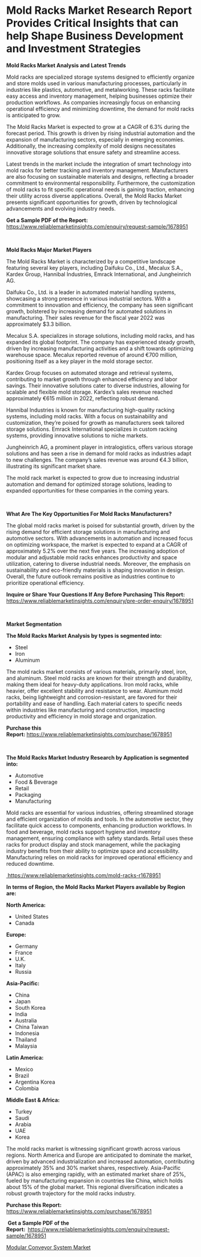 <p><h1>Mold Racks Market Research Report Provides Critical Insights that can help Shape Business Development and Investment Strategies</h1></p><p><strong>Mold Racks Market Analysis and Latest Trends</strong></p>
<p><p>Mold racks are specialized storage systems designed to efficiently organize and store molds used in various manufacturing processes, particularly in industries like plastics, automotive, and metalworking. These racks facilitate easy access and inventory management, helping businesses optimize their production workflows. As companies increasingly focus on enhancing operational efficiency and minimizing downtime, the demand for mold racks is anticipated to grow.</p><p>The Mold Racks Market is expected to grow at a CAGR of 6.3% during the forecast period. This growth is driven by rising industrial automation and the expansion of manufacturing sectors, especially in emerging economies. Additionally, the increasing complexity of mold designs necessitates innovative storage solutions that ensure safety and streamline access.</p><p>Latest trends in the market include the integration of smart technology into mold racks for better tracking and inventory management. Manufacturers are also focusing on sustainable materials and designs, reflecting a broader commitment to environmental responsibility. Furthermore, the customization of mold racks to fit specific operational needs is gaining traction, enhancing their utility across diverse applications. Overall, the Mold Racks Market presents significant opportunities for growth, driven by technological advancements and evolving industry needs.</p></p>
<p><strong>Get a Sample PDF of the Report:&nbsp;</strong> <a href="https://www.reliablemarketinsights.com/enquiry/request-sample/1678951?utm_campaign=2982&utm_medium=2&utm_source=Github&utm_content=ia&utm_term=24032025&utm_id=mold-racks">https://www.reliablemarketinsights.com/enquiry/request-sample/1678951</a></p>
<p>&nbsp;</p>
<p><strong>Mold Racks Major Market Players</strong></p>
<p><p>The Mold Racks Market is characterized by a competitive landscape featuring several key players, including Daifuku Co., Ltd., Mecalux S.A., Kardex Group, Hannibal Industries, Emrack International, and Jungheinrich AG.</p><p>Daifuku Co., Ltd. is a leader in automated material handling systems, showcasing a strong presence in various industrial sectors. With a commitment to innovation and efficiency, the company has seen significant growth, bolstered by increasing demand for automated solutions in manufacturing. Their sales revenue for the fiscal year 2022 was approximately $3.3 billion.</p><p>Mecalux S.A. specializes in storage solutions, including mold racks, and has expanded its global footprint. The company has experienced steady growth, driven by increasing manufacturing activities and a shift towards optimizing warehouse space. Mecalux reported revenue of around €700 million, positioning itself as a key player in the mold storage sector.</p><p>Kardex Group focuses on automated storage and retrieval systems, contributing to market growth through enhanced efficiency and labor savings. Their innovative solutions cater to diverse industries, allowing for scalable and flexible mold storage. Kardex’s sales revenue reached approximately €615 million in 2022, reflecting robust demand.</p><p>Hannibal Industries is known for manufacturing high-quality racking systems, including mold racks. With a focus on sustainability and customization, they’re poised for growth as manufacturers seek tailored storage solutions. Emrack International specializes in custom racking systems, providing innovative solutions to niche markets.</p><p>Jungheinrich AG, a prominent player in intralogistics, offers various storage solutions and has seen a rise in demand for mold racks as industries adapt to new challenges. The company’s sales revenue was around €4.3 billion, illustrating its significant market share.</p><p>The mold rack market is expected to grow due to increasing industrial automation and demand for optimized storage solutions, leading to expanded opportunities for these companies in the coming years.</p></p>
<p>&nbsp;</p>
<p><strong>What Are The Key Opportunities For Mold Racks Manufacturers?</strong></p>
<p><p>The global mold racks market is poised for substantial growth, driven by the rising demand for efficient storage solutions in manufacturing and automotive sectors. With advancements in automation and increased focus on optimizing workspace, the market is expected to expand at a CAGR of approximately 5.2% over the next five years. The increasing adoption of modular and adjustable mold racks enhances productivity and space utilization, catering to diverse industrial needs. Moreover, the emphasis on sustainability and eco-friendly materials is shaping innovation in design. Overall, the future outlook remains positive as industries continue to prioritize operational efficiency.</p></p>
<p><strong>Inquire or Share Your Questions If Any Before Purchasing This Report:</strong> <a href="https://www.reliablemarketinsights.com/enquiry/pre-order-enquiry/1678951?utm_campaign=2982&utm_medium=2&utm_source=Github&utm_content=ia&utm_term=24032025&utm_id=mold-racks">https://www.reliablemarketinsights.com/enquiry/pre-order-enquiry/1678951</a></p>
<p>&nbsp;</p>
<p><strong>Market Segmentation</strong></p>
<p><strong>The Mold Racks Market Analysis by types is segmented into:</strong></p>
<p><ul><li>Steel</li><li>Iron</li><li>Aluminum</li></ul></p>
<p><p>The mold racks market consists of various materials, primarily steel, iron, and aluminum. Steel mold racks are known for their strength and durability, making them ideal for heavy-duty applications. Iron mold racks, while heavier, offer excellent stability and resistance to wear. Aluminum mold racks, being lightweight and corrosion-resistant, are favored for their portability and ease of handling. Each material caters to specific needs within industries like manufacturing and construction, impacting productivity and efficiency in mold storage and organization.</p></p>
<p><strong>Purchase this Report:&nbsp;</strong><a href="https://www.reliablemarketinsights.com/purchase/1678951?utm_campaign=2982&utm_medium=2&utm_source=Github&utm_content=ia&utm_term=24032025&utm_id=mold-racks">https://www.reliablemarketinsights.com/purchase/1678951</a></p>
<p>&nbsp;</p>
<p><strong>The Mold Racks Market Industry Research by Application is segmented into:</strong></p>
<p><ul><li>Automotive</li><li>Food & Beverage</li><li>Retail</li><li>Packaging</li><li>Manufacturing</li></ul></p>
<p><p>Mold racks are essential for various industries, offering streamlined storage and efficient organization of molds and tools. In the automotive sector, they facilitate quick access to components, enhancing production workflows. In food and beverage, mold racks support hygiene and inventory management, ensuring compliance with safety standards. Retail uses these racks for product display and stock management, while the packaging industry benefits from their ability to optimize space and accessibility. Manufacturing relies on mold racks for improved operational efficiency and reduced downtime.</p></p>
<p><a href="https://www.reliablemarketinsights.com/mold-racks-r1678951?utm_campaign=2982&utm_medium=2&utm_source=Github&utm_content=ia&utm_term=24032025&utm_id=mold-racks">&nbsp;https://www.reliablemarketinsights.com/mold-racks-r1678951</a></p>
<p><strong>In terms of Region, the Mold Racks Market Players available by Region are:</strong></p>
<p>
    <p> <strong> North America: </strong>
        <ul>
            <li>United States</li>
            <li>Canada</li>
        </ul>
        </p> 
    <p> <strong> Europe: </strong>
        <ul>
            <li>Germany</li>
            <li>France</li>
            <li>U.K.</li>
            <li>Italy</li>
            <li>Russia</li>
        </ul>
        </p> 
    <p> <strong> Asia-Pacific: </strong>
        <ul>
            <li>China</li>
            <li>Japan</li>
            <li>South Korea</li>
            <li>India</li>
            <li>Australia</li>
            <li>China Taiwan</li>
            <li>Indonesia</li>
            <li>Thailand</li>
            <li>Malaysia</li>
        </ul>
        </p> 
    <p> <strong> Latin America: </strong>
        <ul>
            <li>Mexico</li>
            <li>Brazil</li>
            <li>Argentina Korea</li>
            <li>Colombia</li>
        </ul>
        </p> 
    <p> <strong> Middle East & Africa: </strong>
        <ul>
            <li>Turkey</li>
            <li>Saudi</li>
            <li>Arabia</li>
            <li>UAE</li>
            <li>Korea</li>
        </ul>
    </p>
    </p>
<p><p>The mold racks market is witnessing significant growth across various regions. North America and Europe are anticipated to dominate the market, driven by advanced industrialization and increased automation, contributing approximately 35% and 30% market shares, respectively. Asia-Pacific (APAC) is also emerging rapidly, with an estimated market share of 25%, fueled by manufacturing expansion in countries like China, which holds about 15% of the global market. This regional diversification indicates a robust growth trajectory for the mold racks industry.</p></p>
<p><strong>Purchase this Report: </strong><a href="https://www.reliablemarketinsights.com/purchase/1678951?utm_campaign=2982&utm_medium=2&utm_source=Github&utm_content=ia&utm_term=24032025&utm_id=mold-racks">https://www.reliablemarketinsights.com/purchase/1678951</a></p>
<p>&nbsp;<strong>Get a Sample PDF of the Report:&nbsp;&nbsp;</strong><a href="https://www.reliablemarketinsights.com/enquiry/request-sample/1678951?utm_campaign=2982&utm_medium=2&utm_source=Github&utm_content=ia&utm_term=24032025&utm_id=mold-racks">https://www.reliablemarketinsights.com/enquiry/request-sample/1678951</a></p>
<p><strong></strong></p>
<p><p><a href="https://github.com/deyniphytic/Market-Research-Report-List-1/blob/main/modular-conveyor-system-market.md?utm_campaign=2982&utm_medium=2&utm_source=Github&utm_content=ia&utm_term=24032025&utm_id=mold-racks">Modular Conveyor System Market</a></p></p>